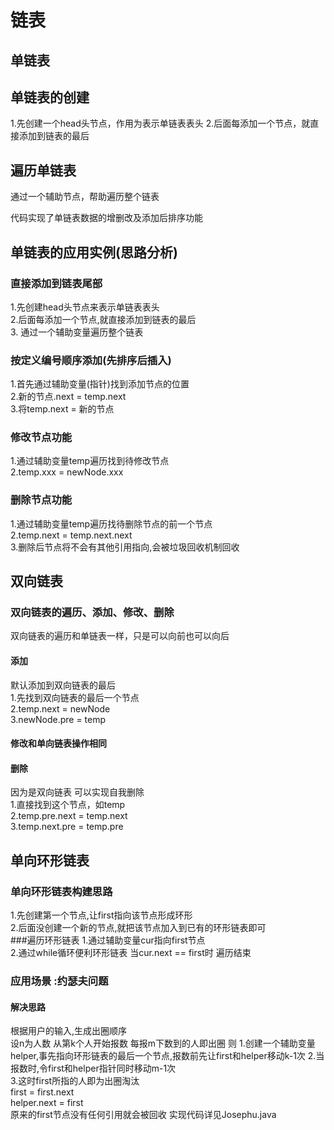 链表
==========================
单链表
--------------------------
## 单链表的创建
1.先创建一个head头节点，作用为表示单链表表头
2.后面每添加一个节点，就直接添加到链表的最后
## 遍历单链表

通过一个辅助节点，帮助遍历整个链表

代码实现了单链表数据的增删改及添加后排序功能

## 单链表的应用实例(思路分析)
### 直接添加到链表尾部
1.先创建head头节点来表示单链表表头  
2.后面每添加一个节点,就直接添加到链表的最后  
3. 通过一个辅助变量遍历整个链表  
### 按定义编号顺序添加(先排序后插入)
1.首先通过辅助变量(指针)找到添加节点的位置  
2.新的节点.next = temp.next  
3.将temp.next = 新的节点  
### 修改节点功能
1.通过辅助变量temp遍历找到待修改节点  
2.temp.xxx = newNode.xxx  
### 删除节点功能
1.通过辅助变量temp遍历找待删除节点的前一个节点  
2.temp.next = temp.next.next  
3.删除后节点将不会有其他引用指向,会被垃圾回收机制回收

双向链表
-----------------------------------
### 双向链表的遍历、添加、修改、删除
双向链表的遍历和单链表一样，只是可以向前也可以向后  
#### 添加
默认添加到双向链表的最后  
1.先找到双向链表的最后一个节点  
2.temp.next = newNode  
3.newNode.pre = temp   
#### 修改和单向链表操作相同  
#### 删除
因为是双向链表 可以实现自我删除  
1.直接找到这个节点，如temp  
2.temp.pre.next = temp.next  
3.temp.next.pre = temp.pre

单向环形链表
--------------------------------
### 单向环形链表构建思路
1.先创建第一个节点,让first指向该节点形成环形   
2.后面没创建一个新的节点,就把该节点加入到已有的环形链表即可  
###遍历环形链表
1.通过辅助变量cur指向first节点   
2.通过while循环便利环形链表 当cur.next == first时 遍历结束  
### 应用场景 :约瑟夫问题  
#### 解决思路
根据用户的输入,生成出圈顺序  
设n为人数 从第k个人开始报数 每报m下数到的人即出圈 则
1.创建一个辅助变量helper,事先指向环形链表的最后一个节点,报数前先让first和helper移动k-1次
2.当报数时,令first和helper指针同时移动m-1次  
3.这时first所指的人即为出圈淘汰  
  first = first.next  
  helper.next = first  
  原来的first节点没有任何引用就会被回收
  实现代码详见Josephu.java 


